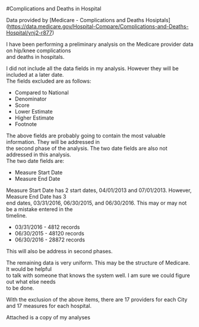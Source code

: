 #Complications and Deaths in Hospital   

Data provided by [Medicare - Complications and Deaths Hosiptals] (https://data.medicare.gov/Hospital-Compare/Complications-and-Deaths-Hospital/ynj2-r877)  

I have been performing a preliminary analysis on the Medicare provider data on hip/knee complications  
and deaths in hospitals.  

I did not include all the data fields in my analysis.  However they will be included at a later date.   
The fields excluded are as follows:   

-	Compared to National 
-	Denominator 
-	Score 
-	Lower Estimate 
-	Higher Estimate 
-	Footnote  

The above fields are probably going to contain the most valuable information.  They will be addressed in   
the second phase of the analysis. The two date fields are also not addressed in this analysis.   
The two date fields are:  

-	Measure Start Date 
-	Measure End Date 

Measure Start Date has 2 start dates, 04/01/2013 and 07/01/2013. However, Measure End Date has 3  
end dates, 03/31/2016, 06/30/2015, and 06/30/2016. This may or may not be a mistake entered in the  
timeline.  
  
-	03/31/2016  -  4812 records 
-	06/30/2015 - 48120 records 
-	06/30/2016 - 28872 records  

This will also be address in second phases.  

The remaining data is very uniform.  This may be the structure of Medicare. It would be helpful  
to talk with someone that knows the system well.  I am sure we could figure out what else needs  
to be done.  

With the exclusion of the above items, there are 17 providers for each City and 17 measures for each hospital.  

Attached is a copy of my analyses